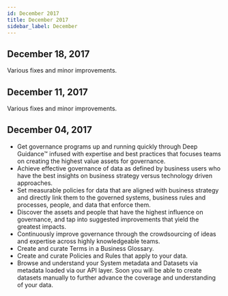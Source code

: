 ```yaml
---
id: December 2017
title: December 2017
sidebar_label: December
---
```

## December 18, 2017

Various fixes and minor improvements.

## December 11, 2017

Various fixes and minor improvements.

## December 04, 2017

* Get governance programs up and running quickly through Deep Guidance™ infused with expertise and best practices that focuses teams on creating the highest value assets for governance.
* Achieve effective governance of data as defined by business users who have the best insights on business strategy versus technology driven approaches.
* Set measurable policies for data that are aligned with business strategy and directly link them to the governed systems, business rules and processes, people, and data that enforce them.
* Discover the assets and people that have the highest influence on governance, and tap into suggested improvements that yield the greatest impacts.
* Continuously improve governance through the crowdsourcing of ideas and expertise across highly knowledgeable teams.
* Create and curate Terms in a Business Glossary.
* Create and curate Policies and Rules that apply to your data.
* Browse and understand your System metadata and Datasets via metadata loaded via our API layer. Soon you will be able to create datasets manually to further advance the coverage and understanding of your data.